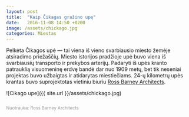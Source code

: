 ```yaml
---
layout: post
title:  "Kaip Čikagas gražino upę"
date:   2016-11-08 14:50 +0200
image: /assets/chickago.jpg
categories: Miestas
---
```

<p>Pelkėta Čikagos upė — tai viena iš vieno svarbiausio miesto žemėje atsiradimo priežaščių. Miesto istorijos pradžioje upė buvo viena iš svarbiausių transporto ir prekybos arterijų. Padaryti iš upės kranto patrauklią visuomeninę erdvę bandė dar nuo 1909 metų, bet tik neseniai projektas buvo užbaigtas ir atidarytas miestiečiams. 24-ų kilometrų upės krantas buvo suprojektotas vietiniu biuriu <a href="http://www.r-barc.com" target="_blank">Ross Barney Architects</a>.</p>

![Cikago upe]({{ site.url }}/assets/chickago.jpg)

<div style="padding-top:10px">
	<div class="fl fs12 cGray" style="float:left;     font-size: 12px;line-height: 1.4em; color:#999">
						Nuotrauka:
						Ross Barney Architects
	</div>
</div>

